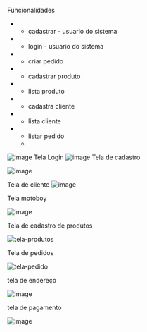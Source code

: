 Funcionalidades

* - cadastrar - usuario do sistema 
* - login - usuario do sistema 
* - criar pedido
* - cadastrar produto
* - lista produto
* - cadastra cliente 
* - lista cliente 
* - listar pedido
  - 
![image](https://github.com/carlosgomessouza/Pizzaria-Senac/assets/126069225/ed96113d-a2ec-4b3d-a5f4-d345bf3f967c)
Tela Login
![image](https://github.com/carlosgomessouza/Pizzaria-Senac/assets/126069225/67936718-2c2f-4d9d-b572-e3161aa08779)
Tela de cadastro

![image](https://github.com/carlosgomessouza/Pizzaria-Senac/assets/48370614/8b5e9a27-d4b3-42fe-945c-80f46ab0a70f)

Tela de cliente
![image](https://github.com/carlosgomessouza/Pizzaria-Senac/assets/143851063/6b7f396f-3a23-4928-b6ff-6f1114818a0c)

Tela motoboy

![image](https://github.com/carlosgomessouza/Pizzaria-Senac/assets/48370614/b0d97d69-afc2-46db-aee9-1a20d1d57b7c)


Tela de cadastro de produtos


![tela-produtos](https://github.com/carlosgomessouza/Pizzaria-Senac/assets/102757641/c16946c4-8c74-47b4-af02-523fddc672ac)


Tela de pedidos


![tela-pedido](https://github.com/carlosgomessouza/Pizzaria-Senac/assets/102757641/03dff1bc-8a70-4b7a-9655-56321486b84d)

tela de endereço

![image](https://github.com/carlosgomessouza/Pizzaria-Senac/assets/143233334/11b03ec2-d7f5-436b-b74f-ec532b8d4c31)

tela de pagamento

![image](https://github.com/carlosgomessouza/Pizzaria-Senac/assets/143233334/65d59af9-d214-4d93-9231-ad34c4a65dc7)


